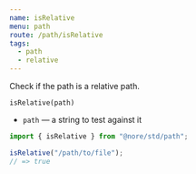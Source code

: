 ```yaml
---
name: isRelative
menu: path
route: /path/isRelative
tags:
  - path
  - relative
---
```


Check if the path is a relative path.

`isRelative(path)`

- `path` — a string to test against it

```js
import { isRelative } from "@nore/std/path";

isRelative("/path/to/file");
// => true
```
